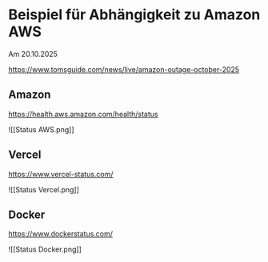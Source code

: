 

# Beispiel für Abhängigkeit zu Amazon AWS

Am 20.10.2025

https://www.tomsguide.com/news/live/amazon-outage-october-2025

## Amazon

https://health.aws.amazon.com/health/status

![[Status AWS.png]]
## Vercel

https://www.vercel-status.com/

![[Status Vercel.png]]

## Docker

https://www.dockerstatus.com/

![[Status Docker.png]]
